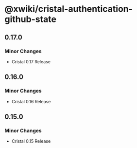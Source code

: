 # @xwiki/cristal-authentication-github-state

## 0.17.0

### Minor Changes

- Cristal 0.17 Release

## 0.16.0

### Minor Changes

- Cristal 0.16 Release

## 0.15.0

### Minor Changes

- Cristal 0.15 Release
